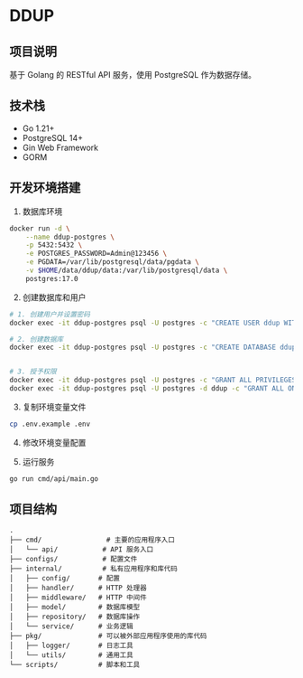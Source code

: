 # DDUP

## 项目说明
基于 Golang 的 RESTful API 服务，使用 PostgreSQL 作为数据存储。

## 技术栈
- Go 1.21+
- PostgreSQL 14+
- Gin Web Framework
- GORM

## 开发环境搭建
1. 数据库环境
```bash
docker run -d \
    --name ddup-postgres \
    -p 5432:5432 \
    -e POSTGRES_PASSWORD=Admin@123456 \
    -e PGDATA=/var/lib/postgresql/data/pgdata \
    -v $HOME/data/ddup/data:/var/lib/postgresql/data \
    postgres:17.0
```

2. 创建数据库和用户

```bash
# 1. 创建用户并设置密码
docker exec -it ddup-postgres psql -U postgres -c "CREATE USER ddup WITH PASSWORD 'Ddup@123456';"

# 2. 创建数据库
docker exec -it ddup-postgres psql -U postgres -c "CREATE DATABASE ddup owner ddup;"


# 3. 授予权限
docker exec -it ddup-postgres psql -U postgres -c "GRANT ALL PRIVILEGES ON DATABASE ddup TO ddup;"
docker exec -it ddup-postgres psql -U postgres -d ddup -c "GRANT ALL ON SCHEMA public TO ddup;"
```

3. 复制环境变量文件

```bash
cp .env.example .env
```

4. 修改环境变量配置

5. 运行服务
```bash
go run cmd/api/main.go
```

## 项目结构
```
.
├── cmd/                # 主要的应用程序入口
│   └── api/           # API 服务入口
├── configs/           # 配置文件
├── internal/          # 私有应用程序和库代码
│   ├── config/       # 配置
│   ├── handler/      # HTTP 处理器
│   ├── middleware/   # HTTP 中间件
│   ├── model/        # 数据库模型
│   ├── repository/   # 数据库操作
│   └── service/      # 业务逻辑
├── pkg/              # 可以被外部应用程序使用的库代码
│   ├── logger/       # 日志工具
│   └── utils/        # 通用工具
└── scripts/          # 脚本和工具
```
